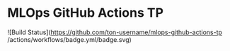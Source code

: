 # MLOps GitHub Actions TP 
 
![Build 
Status](https://github.com/ton-username/mlops-github-actions-tp
/actions/workflows/badge.yml/badge.svg) 